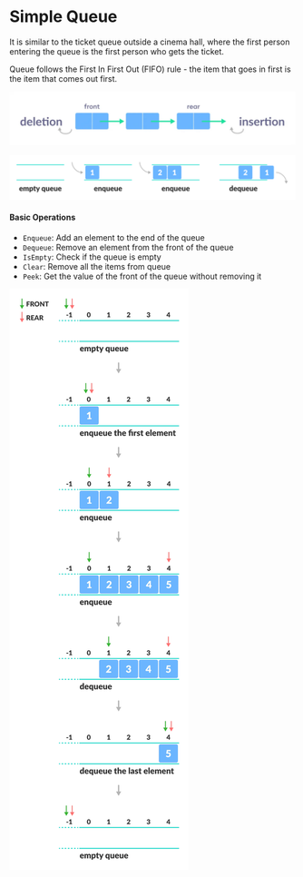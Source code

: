# Simple Queue

It is similar to the ticket queue outside a cinema hall, where the first person entering the queue is the first person who gets the ticket.

Queue follows the First In First Out (FIFO) rule - the item that goes in first is the item that comes out first.

![Image](../../_asset_/queue_0.webp)

![Image](../../_asset_/queue.png)

#### Basic Operations

- `Enqueue`: Add an element to the end of the queue
- `Dequeue`: Remove an element from the front of the queue
- `IsEmpty`: Check if the queue is empty
- `Clear`: Remove all the items from queue
- `Peek`: Get the value of the front of the queue without removing it

![Image](../../_asset_/queue_1.webp)
